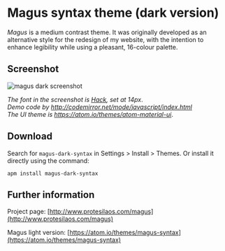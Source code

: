 # Magus syntax theme (dark version)

*Magus* is a medium contrast theme. It was originally developed as an alternative style for the redesign of my website, with the intention to enhance legibility while using a pleasant, 16-colour palette.

## Screenshot

![magus dark screenshot](https://raw.githubusercontent.com/protesilaos/prot16/master/magus/img/magus_dark_sample.png)

*The font in the screenshot is [Hack](https://github.com/chrissimpkins/Hack), set at 14px*.  
*Demo code by http://codemirror.net/mode/javascript/index.html*  
*The UI theme is https://atom.io/themes/atom-material-ui*.

## Download

Search for `magus-dark-syntax` in Settings > Install > Themes. Or install it directly using the command:

```shell
apm install magus-dark-syntax
```

## Further information

Project page: [http://www.protesilaos.com/magus](http://www.protesilaos.com/magus)

Magus light version: [https://atom.io/themes/magus-syntax](https://atom.io/themes/magus-syntax)
